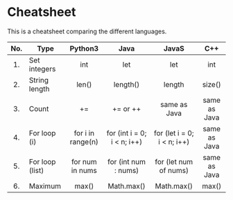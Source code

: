 # Cheatsheet

This is a cheatsheet comparing the different languages.


| No. |   Type   | Python3 | Java | JavaS | C++ |
|:---:|----------|:-------:|:----:|:-----:|:---:|
|  1. | Set integers | int | let | let | int |
|  2. | String length | len() | length() | length | size() |
|  3. | Count | += | += or ++ | same as Java | same as Java |
|  4. | For loop (i) | for i in range(n) | for (int i = 0; i < n; i++) | for (let i = 0; i < n; i++) | same as Java |
|  5. | For loop (list) | for num in nums | for (int num : nums) | for (let num of nums) | same as Java |
|  6. | Maximum | max() | Math.max() | Math.max() | max() |

